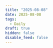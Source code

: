 ```yaml
---
title: "2025-08-08"
date: 2025-08-08
tags:
  - Daily
draft: true
hidden: false
disable_feed: false
---
```



